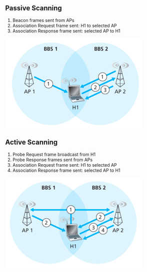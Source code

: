 ## Passive Scanning

1. Beacon frames sent from APs
2. Association Request frame sent: H1 to selected AP
3. Association Response frame sent: selected AP to H1

![](passive-scanning.png)

## Active Scanning

1. Probe Request frame broadcast from H1
2. Probe Response frames sent from APs
3. Association Request frame sent: H1 to selected AP
4. Association Response frame sent: selected AP to H1

![](../../../../active-scanning.png)
